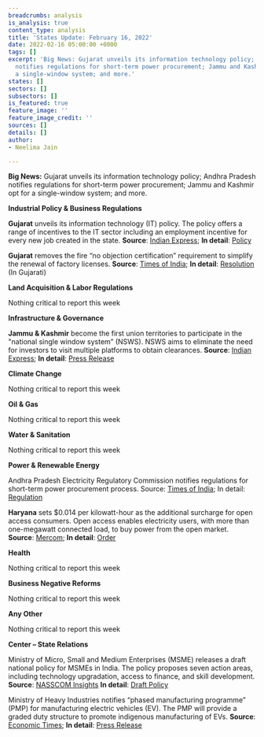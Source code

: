 ```yaml
---
breadcrumbs: analysis
is_analysis: true
content_type: analysis
title: 'States Update: February 16, 2022'
date: 2022-02-16 05:00:00 +0000
tags: []
excerpt: 'Big News: Gujarat unveils its information technology policy; Andhra Pradesh
  notifies regulations for short-term power procurement; Jammu and Kashmir opt for
  a single-window system; and more.'
states: []
sectors: []
subsectors: []
is_featured: true
feature_image: ''
feature_image_credit: ''
sources: []
details: []
author:
- Neelima Jain

---
```

**Big News:** Gujarat unveils its information technology policy; Andhra Pradesh notifies regulations for short-term power procurement; Jammu and Kashmir opt for a single-window system; and more.

**Industrial Policy & Business Regulations**

**Gujarat** unveils its information technology (IT) policy. The policy offers a range of incentives to the IT sector including an employment incentive for every new job created in the state. **Source**: [Indian Express](https://indianexpress.com/article/cities/gandhinagar/gujarat-it-policy-jobs-investment-capex-7762363/); **In detail**: [Policy](https://gil.gujarat.gov.in/Media/DocumentUpload/IT%20POLICY-FInal-2022.pdf)

**Gujarat** removes the fire “no objection certification” requirement to simplify the renewal of factory licenses. **Source**: [Times of India](https://timesofindia.indiatimes.com/city/ahmedabad/units-dont-need-fire-noc-for-licence/articleshow/89464283.cms); **In detail**: [Resolution](https://labour.gujarat.gov.in/Portal/Document/1_443_1_GR_for_Fire_NOC_Dt._09.02.2022.pdf) (In Gujarati)

**Land Acquisition & Labor Regulations**

Nothing critical to report this week

**Infrastructure & Governance**

**Jammu & Kashmir** become the first union territories to participate in the "national single window system” (NSWS). NSWS aims to eliminate the need for investors to visit multiple platforms to obtain clearances. **Source**: [Indian Express](https://indianexpress.com/article/india/jammu-and-kashmir-national-single-window-system-7763780/); **In detail**: [Press Release](https://pib.gov.in/PressReleasePage.aspx?PRID=1796506)

**Climate Change**

Nothing critical to report this week

**Oil & Gas**

Nothing critical to report this week

**Water & Sanitation**

Nothing critical to report this week

**Power & Renewable Energy**

Andhra Pradesh Electricity Regulatory Commission notifies regulations for short-term power procurement process. Source: [Times of India](https://timesofindia.indiatimes.com/city/visakhapatnam/aperc-notifies-regulation-for-power-procurement-sale/articleshow/89535241.cms); In detail: [Regulation](https://aperc.gov.in/admin/upload/Regno1of2022.pdf)

**Haryana** sets $0.014 per kilowatt-hour as the additional surcharge for open access consumers. Open access enables electricity users, with more than one-megawatt connected load, to buy power from the open market. **Source**: [Mercom](https://mercomindia.com/haryana-additional-surcharge-open-access-consumers/); **In detail**: [Order](https://herc.gov.in/WriteReadData/Orders/O20220202(1).pdf)

**Health**

Nothing critical to report this week

**Business Negative Reforms**

Nothing critical to report this week

**Any Other**

Nothing critical to report this week

**Center – State Relations**

Ministry of Micro, Small and Medium Enterprises (MSME) releases a draft national policy for MSMEs in India. The policy proposes seven action areas, including technology upgradation, access to finance, and skill development. **Source**: [NASSCOM Insights](https://community.nasscom.in/communities/policy-advocacy/call-inputs-draft-national-policy-msmes) **In detail**: [Draft Policy](http://www.dcmsme.gov.in/Draft08022022.pdf)

Ministry of Heavy Industries notifies “phased manufacturing programme” (PMP) for manufacturing electric vehicles (EV). The PMP will provide a graded duty structure to promote indigenous manufacturing of EVs. **Source**: [Economic Times](https://government.economictimes.indiatimes.com/news/digital-india/phased-manufacturing-programme-launched-to-promote-indigenous-manufacturing-of-electric-vehicles/89523148); **In detail**: [Press Release](https://pib.gov.in/PressReleasePage.aspx?PRID=1797674)